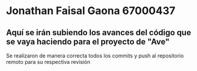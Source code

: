 # Jonathan Faisal Gaona 67000437
## Aquí se irán subiendo los avances del código que se vaya haciendo para el proyecto de "Ave"
Se realizaron de manera correcta todos los commits y push al repositorio remoto para su respectiva revisión

